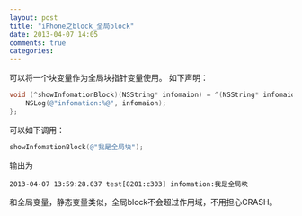 ```yaml
---
layout: post
title: "iPhone之block_全局block"
date: 2013-04-07 14:05
comments: true
categories: 
---
```


可以将一个块变量作为全局块指针变量使用。
如下声明：

```objective-c
void (^showInfomationBlock)(NSString* infomaion) = ^(NSString* infomaion){
    NSLog(@"infomation:%@", infomaion);
};
```

可以如下调用：

```objective-c
showInfomationBlock(@"我是全局块");
```
输出为

	2013-04-07 13:59:28.037 test[8201:c303] infomation:我是全局块

和全局变量，静态变量类似，全局block不会超过作用域，不用担心CRASH。

